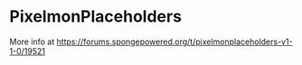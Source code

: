 # PixelmonPlaceholders
More info at https://forums.spongepowered.org/t/pixelmonplaceholders-v1-1-0/19521
